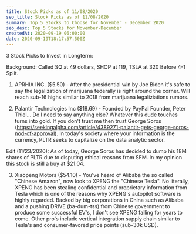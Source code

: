 ```yaml
---
title: Stock Picks as of 11/08/2020
seo_title: Stock Picks as of 11/08/2020
summary: Top 5 Stocks to Choose for November - December 2020
seo_desc: Top 5 Stocks for November-December
createdAt: 2020-09-19 06:00:00
date: 2020-09-19T18:17:57.500Z
---
```

3 Stock Picks to Invest in Longterm:

Background: Called SQ at 49 dollars, SHOP at 119, TSLA at 320 Before 4-1 Split.

1. APRHIA INC. ($5.50) - After the presidential win by Joe Biden it's safe to say the legalization of marijuana federally is right around the corner. Will reach sub-16 highs similar to 2018 from marijuana legaliziations rumors.

2. Palantir Technologies Inc ($18.69) - Founded by PayPal Founder, Peter Thiel... Do I need to say anything else? Whatever this dude touches turns into gold. If you don't trust me then trust George Soros (https://seekingalpha.com/article/4389271-palantir-gets-george-soros-nod-of-approval). In today's society where your information is the currency, PLTR seeks to capitalize on the data analytic sector.

Edit (11/23/2020): As of today, George Soros has decided to dump his 18M shares of PLTR due to disputing ethical reasons from SFM. In my opinion this stock is still a buy at $21.04.

3. Xiaopeng Motors ($54.10) - You've heard of Alibaba the so called "Chinese Amazon", now look to XPENG the "Chinese Tesla". No literally, XPENG has been stealing confidential and proprietary information from Tesla which is one of the reasons why XPENG's autopilot software is highly regarded. Backed by big corporations in China such as Alibaba and a pushing DRIVE (ba-dum-tss) from Chinese government to produce some successful EV's, I don't see XPENG failing for years to come. Other pro's include vertical integration supply chain similar to Tesla's and consumer-favored price points (sub-30k USD).
